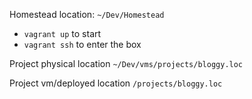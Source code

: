 

Homestead location: `~/Dev/Homestead`
+ `vagrant up` to start
+ `vagrant ssh` to enter the box

Project physical location
`~/Dev/vms/projects/bloggy.loc`

Project vm/deployed location
`/projects/bloggy.loc`
